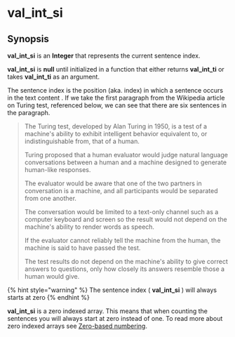 # val\_int\_si

## Synopsis

**val\_int\_si** is an **Integer** that represents the current sentence index.

**val\_int\_si** is **null** until initialized in a function that either returns **val\_int\_ti** or takes **val\_int\_ti** as an argument.

The sentence index is the position \(aka. index\) in which a sentence occurs in the text content . If we take the first paragraph from the Wikipedia article on Turing test, referenced below, we can see that there are six sentences in the paragraph.

> The Turing test, developed by Alan Turing in 1950, is a test of a machine's ability to exhibit intelligent behavior equivalent to, or indistinguishable from, that of a human.
>
> Turing proposed that a human evaluator would judge natural language conversations between a human and a machine designed to generate human-like responses.
>
> The evaluator would be aware that one of the two partners in conversation is a machine, and all participants would be separated from one another.
>
> The conversation would be limited to a text-only channel such as a computer keyboard and screen so the result would not depend on the machine's ability to render words as speech.
>
> If the evaluator cannot reliably tell the machine from the human, the machine is said to have passed the test.
>
> The test results do not depend on the machine's ability to give correct answers to questions, only how closely its answers resemble those a human would give.

{% hint style="warning" %}
The sentence index \( **val\_int\_si** \) will always starts at zero
{% endhint %}

**val\_int\_si** is a zero indexed array. This means that when counting the sentences you will always start at zero instead of one. To read more about zero indexed arrays see [Zero-based numbering](https://en.wikipedia.org/wiki/Zero-based_numbering).

